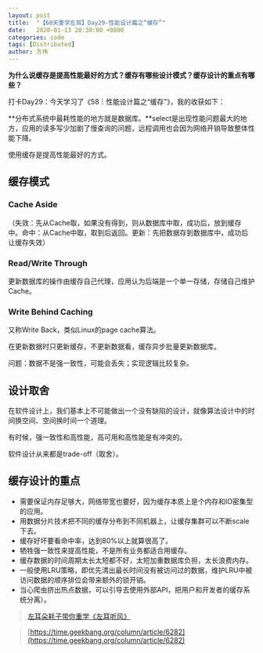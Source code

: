 ```yaml
---
layout: post
title:  "【60天重学左耳】Day29-性能设计篇之“缓存”"
date:   2020-01-13 20:30:00 +0800
categories: code
tags: [Distributed]
author: 方伟
---
```


**为什么说缓存是提高性能最好的方式？缓存有哪些设计模式？缓存设计的重点有哪些？**

<!--more-->

打卡Day29：今天学习了《58｜性能设计篇之“缓存”》，我的收获如下：

**分布式系统中最耗性能的地方就是数据库。**select是出现性能问题最大的地方，应用的读多写少加剧了慢查询的问题，远程调用也会因为网络开销导致整体性能下降。

使用缓存是提高性能最好的方式。
 
## 缓存模式

### Cache Aside

（失效：先从Cache取，如果没有得到，则从数据库中取，成功后，放到缓存中。命中：从Cache中取，取到后返回。更新：先把数据存到数据库中，成功后让缓存失效）

### Read/Write Through

更新数据库的操作由缓存自己代理，应用认为后端是一个单一存储，存储自己维护Cache。

### Write Behind Caching

又称Write Back，类似Linux的page cache算法。

在更新数据时只更新缓存，不更新数据看，缓存异步批量更新数据库。

问题：数据不是强一致性，可能会丢失；实现逻辑比较复杂。

## 设计取舍

在软件设计上，我们基本上不可能做出一个没有缺陷的设计，就像算法设计中的时间换空间、空间换时间一个道理。

有时候，强一致性和高性能，高可用和高性能是有冲突的。

软件设计从来都是trade-off（取舍）。

## 缓存设计的重点

* 需要保证内存足够大，网络带宽也要好，因为缓存本质上是个内存和IO密集型的应用。
* 用数据分片技术把不同的缓存分布到不同机器上，让缓存集群可以不断scale下去。
* 缓存好坏要看命中率，达到80%以上就算很高了。
* 牺牲强一致性来提高性能，不是所有业务都适合用缓存。
* 缓存数据的时间周期太长太短都不好，太短加重数据库负担，太长浪费内存。
* 一般使用LRU策略，即优先清出最长时间没有被访问过的数据，维护LRU中被访问数据的顺序排位会带来额外的锁开销。
* 当心爬虫挤出热点数据，可以引导去使用外部API，把用户和开发者的缓存系统分离）。

> [左耳朵耗子带你重学《左耳听风》](https://time.geekbang.org/column/article/177414)

> [https://time.geekbang.org/column/article/6282](https://time.geekbang.org/column/article/6282)

